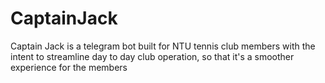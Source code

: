 # CaptainJack
Captain Jack is a telegram bot built for NTU tennis club members with the intent to streamline day to day club operation, so that it's a smoother experience for the members
